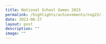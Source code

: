 ```yaml
---
title: National School Games 2023
permalink: /highlights/achievements/nsg23/
date: 2023-06-27
layout: post
description: ""
image: ""
---
```

